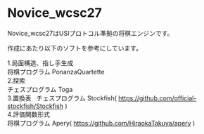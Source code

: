 # Novice_wcsc27

Novice_wcsc27はUSIプロトコル準拠の将棋エンジンです。  

作成にあたり以下のソフトを参考にしています。  

1.局面構造、指し手生成  
将棋プログラム PonanzaQuartette  
2.探索  
チェスプログラム Toga  
3.置換表  
チェスプログラム Stockfish( https://github.com/official-stockfish/Stockfish )  
4.評価関数形式  
将棋プログラム Apery( https://github.com/HiraokaTakuya/apery )
